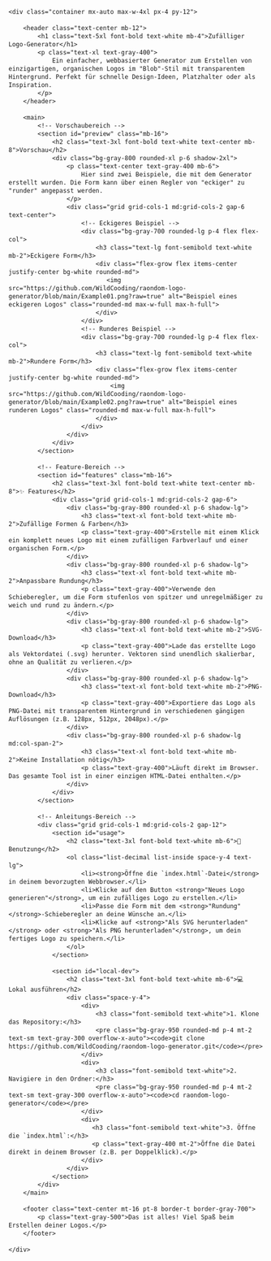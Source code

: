 <!DOCTYPE html>
<html lang="de">
<head>
    <meta charset="UTF-8">
    <meta name="viewport" content="width=device-width, initial-scale=1.0">
    <title>Zufälliger Logo-Generator - Readme</title>
    <script src="https://cdn.tailwindcss.com"></script>
    <link href="https://fonts.googleapis.com/css2?family=Inter:wght@400;500;700&display=swap" rel="stylesheet">
    <style>
        body {
            font-family: 'Inter', sans-serif;
        }
    </style>
</head>
<body class="bg-gray-900 text-gray-300">

    <div class="container mx-auto max-w-4xl px-4 py-12">

        <header class="text-center mb-12">
            <h1 class="text-5xl font-bold text-white mb-4">Zufälliger Logo-Generator</h1>
            <p class="text-xl text-gray-400">
                Ein einfacher, webbasierter Generator zum Erstellen von einzigartigen, organischen Logos im "Blob"-Stil mit transparentem Hintergrund. Perfekt für schnelle Design-Ideen, Platzhalter oder als Inspiration.
            </p>  
        </header>

        <main>
            <!-- Vorschaubereich -->
            <section id="preview" class="mb-16">
                <h2 class="text-3xl font-bold text-white text-center mb-8">Vorschau</h2>
                <div class="bg-gray-800 rounded-xl p-6 shadow-2xl">
                    <p class="text-center text-gray-400 mb-6">
                        Hier sind zwei Beispiele, die mit dem Generator erstellt wurden. Die Form kann über einen Regler von "eckiger" zu "runder" angepasst werden.
                    </p>
                    <div class="grid grid-cols-1 md:grid-cols-2 gap-6 text-center">
                        <!-- Eckigeres Beispiel -->
                        <div class="bg-gray-700 rounded-lg p-4 flex flex-col">
                            <h3 class="text-lg font-semibold text-white mb-2">Eckigere Form</h3>
                            <div class="flex-grow flex items-center justify-center bg-white rounded-md">
                               <img src="https://github.com/WildCooding/raondom-logo-generator/blob/main/Example01.png?raw=true" alt="Beispiel eines eckigeren Logos" class="rounded-md max-w-full max-h-full">
                            </div>
                        </div>
                        <!-- Runderes Beispiel -->
                        <div class="bg-gray-700 rounded-lg p-4 flex flex-col">
                            <h3 class="text-lg font-semibold text-white mb-2">Rundere Form</h3>
                            <div class="flex-grow flex items-center justify-center bg-white rounded-md">
                                <img src="https://github.com/WildCooding/raondom-logo-generator/blob/main/Example02.png?raw=true" alt="Beispiel eines runderen Logos" class="rounded-md max-w-full max-h-full">
                            </div>
                        </div>
                    </div>
                </div>
            </section>

            <!-- Feature-Bereich -->
            <section id="features" class="mb-16">
                <h2 class="text-3xl font-bold text-white text-center mb-8">✨ Features</h2>
                <div class="grid grid-cols-1 md:grid-cols-2 gap-6">
                    <div class="bg-gray-800 rounded-xl p-6 shadow-lg">
                        <h3 class="text-xl font-bold text-white mb-2">Zufällige Formen & Farben</h3>
                        <p class="text-gray-400">Erstelle mit einem Klick ein komplett neues Logo mit einem zufälligen Farbverlauf und einer organischen Form.</p>
                    </div>
                    <div class="bg-gray-800 rounded-xl p-6 shadow-lg">
                        <h3 class="text-xl font-bold text-white mb-2">Anpassbare Rundung</h3>
                        <p class="text-gray-400">Verwende den Schieberegler, um die Form stufenlos von spitzer und unregelmäßiger zu weich und rund zu ändern.</p>
                    </div>
                    <div class="bg-gray-800 rounded-xl p-6 shadow-lg">
                        <h3 class="text-xl font-bold text-white mb-2">SVG-Download</h3>
                        <p class="text-gray-400">Lade das erstellte Logo als Vektordatei (.svg) herunter. Vektoren sind unendlich skalierbar, ohne an Qualität zu verlieren.</p>
                    </div>
                    <div class="bg-gray-800 rounded-xl p-6 shadow-lg">
                        <h3 class="text-xl font-bold text-white mb-2">PNG-Download</h3>
                        <p class="text-gray-400">Exportiere das Logo als PNG-Datei mit transparentem Hintergrund in verschiedenen gängigen Auflösungen (z.B. 128px, 512px, 2048px).</p>
                    </div>
                    <div class="bg-gray-800 rounded-xl p-6 shadow-lg md:col-span-2">
                        <h3 class="text-xl font-bold text-white mb-2">Keine Installation nötig</h3>
                        <p class="text-gray-400">Läuft direkt im Browser. Das gesamte Tool ist in einer einzigen HTML-Datei enthalten.</p>
                    </div>
                </div>
            </section>

            <!-- Anleitungs-Bereich -->
            <div class="grid grid-cols-1 md:grid-cols-2 gap-12">
                <section id="usage">
                    <h2 class="text-3xl font-bold text-white mb-6">🚀 Benutzung</h2>
                    <ol class="list-decimal list-inside space-y-4 text-lg">
                        <li><strong>Öffne die `index.html`-Datei</strong> in deinem bevorzugten Webbrowser.</li>
                        <li>Klicke auf den Button <strong>"Neues Logo generieren"</strong>, um ein zufälliges Logo zu erstellen.</li>
                        <li>Passe die Form mit dem <strong>"Rundung"</strong>-Schieberegler an deine Wünsche an.</li>
                        <li>Klicke auf <strong>"Als SVG herunterladen"</strong> oder <strong>"Als PNG herunterladen"</strong>, um dein fertiges Logo zu speichern.</li>
                    </ol>
                </section>

                <section id="local-dev">
                    <h2 class="text-3xl font-bold text-white mb-6">💻 Lokal ausführen</h2>
                    <div class="space-y-4">
                        <div>
                            <h3 class="font-semibold text-white">1. Klone das Repository:</h3>
                            <pre class="bg-gray-950 rounded-md p-4 mt-2 text-sm text-gray-300 overflow-x-auto"><code>git clone https://github.com/WildCooding/raondom-logo-generator.git</code></pre>
                        </div>
                        <div>
                            <h3 class="font-semibold text-white">2. Navigiere in den Ordner:</h3>
                            <pre class="bg-gray-950 rounded-md p-4 mt-2 text-sm text-gray-300 overflow-x-auto"><code>cd raondom-logo-generator</code></pre>
                        </div>
                        <div>
                           <h3 class="font-semibold text-white">3. Öffne die `index.html`:</h3>
                           <p class="text-gray-400 mt-2">Öffne die Datei direkt in deinem Browser (z.B. per Doppelklick).</p>
                        </div>
                    </div>
                </section>
            </div>
        </main>
        
        <footer class="text-center mt-16 pt-8 border-t border-gray-700">
            <p class="text-gray-500">Das ist alles! Viel Spaß beim Erstellen deiner Logos.</p>
        </footer>

    </div>
</body>
</html>
